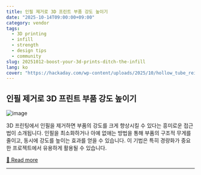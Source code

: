 ```yaml
---
title: 인필 제거로 3D 프린트 부품 강도 높이기
date: "2025-10-14T09:00:00+09:00"
category: vendor
tags:
  - 3D printing
  - infill
  - strength
  - design tips
  - community
slug: 20251012-boost-your-3d-prints-ditch-the-infill
lang: ko
cover: "https://hackaday.com/wp-content/uploads/2025/10/hollow_tube_reinforcement_3djake.jpg"
---
```


## 인필 제거로 3D 프린트 부품 강도 높이기
![image](https://hackaday.com/wp-content/uploads/2025/10/hollow_tube_reinforcement_3djake.jpg)

3D 프린팅에서 인필을 제거하면 부품의 강도를 크게 향상시킬 수 있다는 흥미로운 접근법이 소개됩니다. 인필을 최소화하거나 아예 없애는 방법을 통해 부품의 구조적 무게를 줄이고, 동시에 강도를 높이는 효과를 얻을 수 있습니다. 이 기법은 특히 경량화가 중요한 프로젝트에서 유용하게 활용될 수 있습니다.

[🔗 Read more](https://hackaday.com/2025/10/12/removing-infill-to-make-3d-printed-parts-much-stronger/)

---
